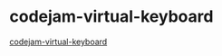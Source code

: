 # codejam-virtual-keyboard

[codejam-virtual-keyboard](https://adozhyna.github.io/codejam-virtual-keyboard/)
